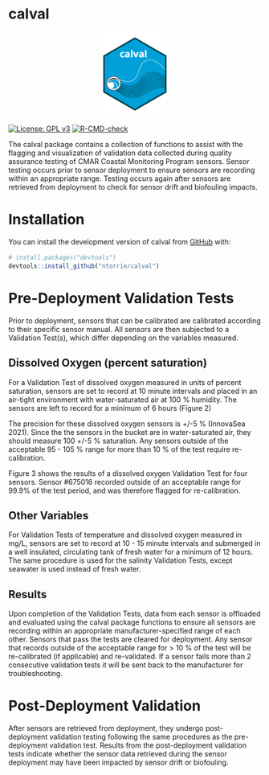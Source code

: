 
<!-- README.md is generated from README.Rmd. Please edit that file -->

# calval

<img src="man/figures/README-calval_hexsticker.png" width="25%" style="display: block; margin: auto;" />

<!-- badges: start -->

[![License: GPL
v3](https://img.shields.io/badge/License-GPLv3-blue.svg)](https://www.gnu.org/licenses/gpl-3.0)
[![R-CMD-check](https://github.com/ntorrie/calval/actions/workflows/R-CMD-check.yaml/badge.svg)](https://github.com/ntorrie/calval/actions/workflows/R-CMD-check.yaml)
<!-- badges: end -->

The calval package contains a collection of functions to assist with the
flagging and visualization of validation data collected during quality
assurance testing of CMAR Coastal Monitoring Program sensors. Sensor
testing occurs prior to sensor deployment to ensure sensors are
recording within an appropriate range. Testing occurs again after
sensors are retrieved from deployment to check for sensor drift and
biofouling impacts.

# Installation

You can install the development version of calval from
[GitHub](https://github.com/) with:

``` r
# install.packages("devtools")
devtools::install_github("ntorrie/calval")
```

# Pre-Deployment Validation Tests

Prior to deployment, sensors that can be calibrated are calibrated
according to their specific sensor manual. All sensors are then
subjected to a Validation Test(s), which differ depending on the
variables measured.

## Dissolved Oxygen (percent saturation)

For a Validation Test of dissolved oxygen measured in units of percent
saturation, sensors are set to record at 10 minute intervals and placed
in an air-tight environment with water-saturated air at 100 % humidity.
The sensors are left to record for a minimum of 6 hours (Figure 2)

The precision for these dissolved oxygen sensors is +/-5 % (InnovaSea
2021). Since the the sensors in the bucket are in water-saturated air,
they should measure 100 +/-5 % saturation. Any sensors outside of the
acceptable 95 - 105 % range for more than 10 % of the test require
re-calibration.

Figure 3 shows the results of a dissolved oxygen Validation Test for
four sensors. Sensor \#675016 recorded outside of an acceptable range
for 99.9% of the test period, and was therefore flagged for
re-calibration.

## Other Variables

For Validation Tests of temperature and dissolved oxygen measured in
mg/L, sensors are set to record at 10 - 15 minute intervals and
submerged in a well insulated, circulating tank of fresh water for a
minimum of 12 hours. The same procedure is used for the salinity
Validation Tests, except seawater is used instead of fresh water.

## Results

Upon completion of the Validation Tests, data from each sensor is
offloaded and evaluated using the calval package functions to ensure all
sensors are recording within an appropriate manufacturer-specified range
of each other. Sensors that pass the tests are cleared for deployment.
Any sensor that records outside of the acceptable range for \> 10 % of
the test will be re-calibrated (if applicable) and re-validated. If a
sensor fails more than 2 consecutive validation tests it will be sent
back to the manufacturer for troubleshooting.

# Post-Deployment Validation

After sensors are retrieved from deployment, they undergo
post-deployment validation testing following the same procedures as the
pre-deployment validation test. Results from the post-deployment
validation tests indicate whether the sensor data retrieved during the
sensor deployment may have been impacted by sensor drift or biofouling.
